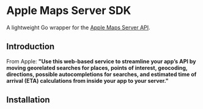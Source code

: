 # Apple Maps Server SDK
A lightweight Go wrapper for the [Apple Maps Server API](https://developer.apple.com/documentation/applemapsserverapi).

## Introduction
From Apple: __"Use this web-based service to streamline your app’s API by moving georelated searches for places, points of interest, geocoding, directions, possible autocompletions for searches, and estimated time of arrival (ETA) calculations from inside your app to your server."__

## Installation
